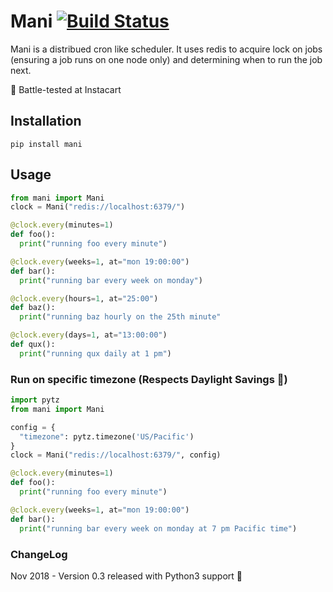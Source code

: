 # Mani [![Build Status](https://travis-ci.org/sherinkurian/mani.svg?branch=master)](https://travis-ci.org/sherinkurian/mani)

Mani is a distribued cron like scheduler. It uses redis to acquire lock on jobs (ensuring a job runs on one node only) and determining when to run the job next.

🍊 Battle-tested at Instacart

## Installation

`pip install mani`

## Usage

```python
from mani import Mani
clock = Mani("redis://localhost:6379/")

@clock.every(minutes=1)
def foo():
  print("running foo every minute")

@clock.every(weeks=1, at="mon 19:00:00")
def bar():
  print("running bar every week on monday")

@clock.every(hours=1, at="25:00")
def baz():
  print("running baz hourly on the 25th minute"

@clock.every(days=1, at="13:00:00")
def qux():
  print("running qux daily at 1 pm")
```

### Run on specific timezone (Respects Daylight Savings 🎉)

```python
import pytz
from mani import Mani

config = {
  "timezone": pytz.timezone('US/Pacific')
}
clock = Mani("redis://localhost:6379/", config)

@clock.every(minutes=1)
def foo():
  print("running foo every minute")

@clock.every(weeks=1, at="mon 19:00:00")
def bar():
  print("running bar every week on monday at 7 pm Pacific time")
```

### ChangeLog

Nov 2018 - Version 0.3 released with Python3 support 🚀
